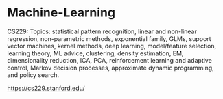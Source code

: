 # Machine-Learning

CS229: Topics: statistical pattern recognition, linear and non-linear regression, non-parametric methods, exponential family, GLMs, support vector machines, kernel methods, deep learning, model/feature selection, learning theory, ML advice, clustering, density estimation, EM, dimensionality reduction, ICA, PCA, reinforcement learning and adaptive control, Markov decision processes, approximate dynamic programming, and policy search.

https://cs229.stanford.edu/
